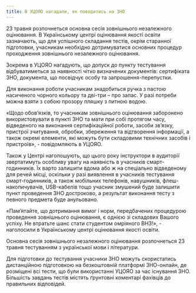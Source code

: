 ```yaml
---
title: В УЦОЯО нагадали, як поводитись на ЗНО
---
```


23 травня розпочнеться основна сесія зовнішнього незалежного оцінювання. В Українському центрі оцінювання якості освіти зазначають, що для успішного складання тестів, окрім старанної підготовки, учасникам необхідно дотримуватися основних процедур проходження зовнішнього незалежного оцінювання.

Зокрема в УЦОЯО нагадують, що допуск до пункту тестування відбуватиметься за наявності чітко визначених документів: сертифіката ЗНО, документа, що посвідчує особу та запрошення-перепустки.

Для виконання роботи учасникам знадобиться ручка з пастою насиченого чорного кольору та дві-три – про запас. У разі потреби можна взяти з собою прозору пляшку з питною водою.

«Щодо обов’язків, то учасникам зовнішнього оцінювання заборонено використовувати в пункті ЗНО та мати при собі протягом часу, відведеного на виконання сертифікаційної роботи, засоби зв’язку, пристрої зчитування, обробки, збереження та відтворення інформації, а також окремі елементи, які можуть бути складовими технічних засобів і пристроїв», - повідомляють в УЦОЯО.

Також у Центрі наголошують, що цього року інструктори в аудиторії звертатимуть особливу увагу на наявність в учасників смарт-годинників. Їх варто залишити вдома або ж на спеціально відведеному для речей місці, оскільки у разі виявлення в учасників тестування смарт-годинників, а також мобільних телефонів, навушників, флеш-накопичувачів, USB-кабелів тощо учасник змушений буде залишити пункт проведення ЗНО достроково, а результат виконання тесту з певного предмета буде анульовано.

«Пам’ятайте, що дотримання вимог і норм, передбачених процедурою проведення зовнішнього оцінювання, є однією зі складових Вашого успіху. Не втратьте шанс стати студентом омріяного ВНЗ!», - наголосили в Українському центрі оцінювання якості освіти.

Основна сесія зовнішнього незалежного оцінювання розпочнеться 23 травня тестуванням з української мови і літератури.

Для підготовки до тестування учасники ЗНО можуть скористатись дистанційною підготовкою на безкоштовній платформі ЗНО-онлайн, де розміщені всі тести, що були використанні УЦОЯО за час існування ЗНО. Більшість завдань тестів містять ґрунтовні коментарі фахівців до правильних відповідей.
